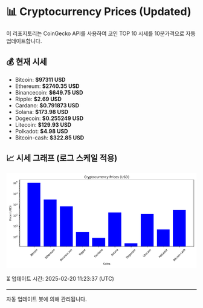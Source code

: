 
# 📊 Cryptocurrency Prices (Updated)

이 리포지토리는 CoinGecko API를 사용하여 코인 TOP 10 시세를 10분가격으로 자동 업데이트합니다.

## 💰 현재 시세
- Bitcoin: **$97311 USD**
- Ethereum: **$2740.35 USD**
- Binancecoin: **$649.75 USD**
- Ripple: **$2.69 USD**
- Cardano: **$0.791873 USD**
- Solana: **$173.98 USD**
- Dogecoin: **$0.255249 USD**
- Litecoin: **$129.93 USD**
- Polkadot: **$4.98 USD**
- Bitcoin-cash: **$322.85 USD**

## 📈 시세 그래프 (로그 스케일 적용)
![Crypto Prices](crypto_prices.png)

⏳ 업데이트 시간: 2025-02-20 11:23:37 (UTC)

---
자동 업데이트 봇에 의해 관리됩니다.

